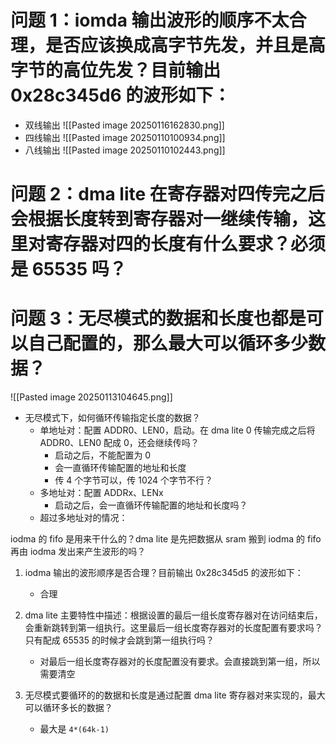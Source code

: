 
# 问题 1：iomda 输出波形的顺序不太合理，是否应该换成高字节先发，并且是高字节的高位先发？目前输出 0x28c345d6 的波形如下：

* 双线输出
![[Pasted image 20250116162830.png]]
* 四线输出
![[Pasted image 20250110100934.png]]
* 八线输出
![[Pasted image 20250110102443.png]]


# 问题 2：dma lite 在寄存器对四传完之后会根据长度转到寄存器对一继续传输，这里对寄存器对四的长度有什么要求？必须是 65535 吗？




# 问题 3：无尽模式的数据和长度也都是可以自己配置的，那么最大可以循环多少数据？
![[Pasted image 20250113104645.png]]


- 无尽模式下，如何循环传输指定长度的数据？
	- 单地址对：配置 ADDR0、LEN0，启动。在 dma lite 0 传输完成之后将 ADDR0、LEN0 配成 0，还会继续传吗？
		- 启动之后，不能配置为 0
		- 会一直循环传输配置的地址和长度
		- 传 4 个字节可以，传 1024 个字节不行？
	- 多地址对：配置 ADDRx、LENx
		- 启动之后，会一直循环传输配置的地址和长度吗？
	- 超过多地址对的情况：




iodma 的 fifo 是用来干什么的？dma lite 是先把数据从 sram 搬到 iodma 的 fifo 再由 iodma 发出来产生波形的吗？


1. iodma 输出的波形顺序是否合理？目前输出 0x28c345d5 的波形如下：
	- 合理 


2. dma lite 主要特性中描述：根据设置的最后一组长度寄存器对在访问结束后，会重新跳转到第一组执行。这里最后一组长度寄存器对的长度配置有要求吗？只有配成 65535 的时候才会跳到第一组执行吗？
	- 对最后一组长度寄存器对的长度配置没有要求。会直接跳到第一组，所以需要清空 


3. 无尽模式要循环的的数据和长度是通过配置 dma lite 寄存器对来实现的，最大可以循环多长的数据？
	- 最大是 `4*(64k-1)`


